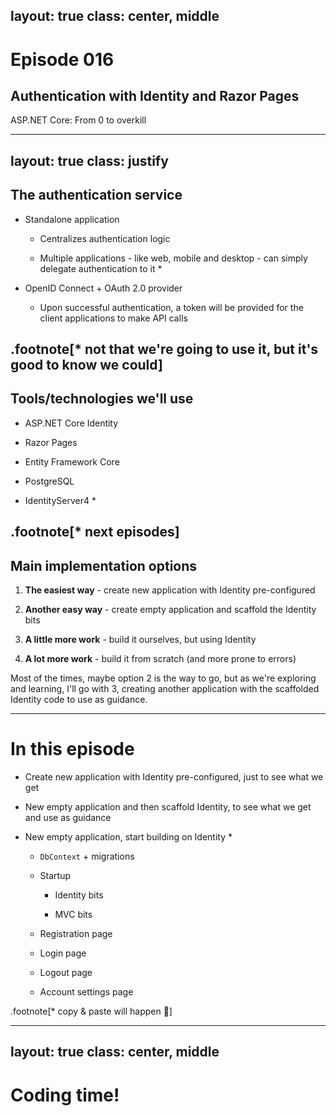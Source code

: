 layout: true
class: center, middle
---
# Episode 016
## Authentication with Identity and Razor Pages
ASP.NET Core: From 0 to overkill

---
layout: true
class: justify
---

## The authentication service

- Standalone application

    - Centralizes authentication logic

    - Multiple applications - like web, mobile and desktop - can simply delegate authentication to it *

- OpenID Connect + OAuth 2.0 provider
    
    - Upon successful authentication, a token will be provided for the client applications to make API calls

.footnote[\* not that we're going to use it, but it's good to know we could]
---

## Tools/technologies we'll use

- ASP.NET Core Identity

- Razor Pages

- Entity Framework Core

- PostgreSQL

- IdentityServer4 *

.footnote[\* next episodes]
---

## Main implementation options

1. **The easiest way** - create new application with Identity pre-configured

2. **Another easy way** - create empty application and scaffold the Identity bits

3. **A little more work** - build it ourselves, but using Identity

4. **A lot more work** - build it from scratch (and more prone to errors)

Most of the times, maybe option 2 is the way to go, but as we're exploring and learning, I'll go with 3, creating another application with the scaffolded Identity code to use as guidance. 

---

# In this episode
- Create new application with Identity pre-configured, just to see what we get

- New empty application and then scaffold Identity, to see what we get and use as guidance

- New empty application, start building on Identity *

    - `DbContext` + migrations

    - Startup

        - Identity bits

        - MVC bits

    - Registration page
    
    - Login page

    - Logout page

    - Account settings page


.footnote[\* copy & paste will happen 🙂]

---
layout: true
class: center, middle
---
# Coding time!